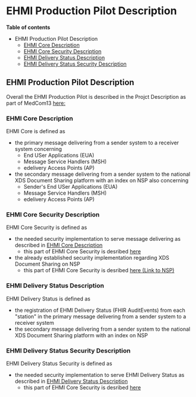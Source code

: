 # EHMI Production Pilot Description

**Table of contents**

- EHMI Production Pilot Description
    - [EHMI Core Description](#ehmi-core-description)
    - [EHMI Core Security Description](#ehmi-core-security-description)
    - [EHMI Delivery Status Description](#ehmi-delivery-status-description)
    - [EHMI Delivery Status Security Description](#ehmi-delivery-status-security-description)

## EHMI Production Pilot Description

Overall the EHMI Production Pilot is described in the Projct Description as part of MedCom13 [here:](https://medcom.dk/projekter/kommunale-proevesvar-paa-ny-infrastruktur/)

### EHMI Core Description

EHMI Core is defined as 
- the primary message delivering from a sender system to a receiver system concerning 
    - End USer Applications (EUA)
    - Message Service Handlers (MSH)
    - edelivery Access Points (AP)
- the secondary message delivering from a sender system to the national XDS Document Sharing platform with an index on NSP also concerning 
    - Sender's End USer Applications (EUA)
    - Message Service Handlers (MSH)
    - edelivery Access Points (AP)

### EHMI Core Security Description

EHMI Core Security is defined as
- the needed security implementation to serve message delivering as described in [EHMI Core Description](#ehmi-core-description)
    - this part of EHMI Core Security is desribed [here](../security/security-specification-of-ehmi-core.md)
- the already established security implementation regarding XDS Document Sharing on NSP
    - this part of EHMI Core Security is desribed [here (Link to NSP)]()
    
### EHMI Delivery Status Description
    
EHMI Delivery Status is defined as 
- the registration of EHMI Delivery Status (FHIR AuditEvents) from each "station" in the primary message delivering from a sender system to a receiver system 
- the secondary message delivering from a sender system to the national XDS Document Sharing platform with an index on NSP

### EHMI Delivery Status Security Description

EHMI Delivery Status Security is defined as
- the needed security implementation to serve EHMI Delivery Status as described in [EHMI Delivery Status Description](#ehmi-delivery-status-description)
    - this part of EHMI Core Security is desribed [here](../security/security-specification-of-ehmi-eds.md)
    
